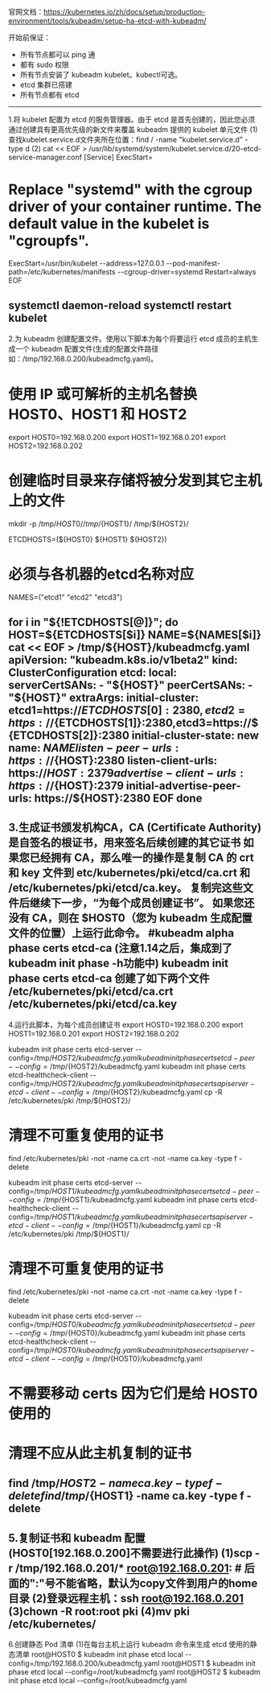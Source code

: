 官网文档：https://kubernetes.io/zh/docs/setup/production-environment/tools/kubeadm/setup-ha-etcd-with-kubeadm/

开始前保证：
- 所有节点都可以 ping 通
- 都有 sudo 权限
- 所有节点安装了 kubeadm kubelet。kubectl可选。
- etcd 集群已搭建
- 所有节点都有 etcd

---
1.将 kubelet 配置为 etcd 的服务管理器。由于 etcd 是首先创建的，因此您必须通过创建具有更高优先级的新文件来覆盖 kubeadm 提供的 kubelet 单元文件
(1)查找kubelet.service.d文件夹所在位置：find / -name "kubelet.service.d" -type d
(2)
cat << EOF > /usr/lib/systemd/system/kubelet.service.d/20-etcd-service-manager.conf
[Service]
ExecStart=
#  Replace "systemd" with the cgroup driver of your container runtime. The default value in the kubelet is "cgroupfs".
ExecStart=/usr/bin/kubelet --address=127.0.0.1 --pod-manifest-path=/etc/kubernetes/manifests --cgroup-driver=systemd
Restart=always
EOF

systemctl daemon-reload
systemctl restart kubelet
---
2.为 kubeadm 创建配置文件。使用以下脚本为每个将要运行 etcd 成员的主机生成一个 kubeadm 配置文件(生成的配置文件路径如：/tmp/192.168.0.200/kubeadmcfg.yaml)。
# 使用 IP 或可解析的主机名替换 HOST0、HOST1 和 HOST2
export HOST0=192.168.0.200
export HOST1=192.168.0.201
export HOST2=192.168.0.202

# 创建临时目录来存储将被分发到其它主机上的文件
mkdir -p /tmp/${HOST0}/ /tmp/${HOST1}/ /tmp/${HOST2}/

ETCDHOSTS=(${HOST0} ${HOST1} ${HOST2})
# 必须与各机器的etcd名称对应
NAMES=("etcd1" "etcd2" "etcd3")

for i in "${!ETCDHOSTS[@]}"; do
HOST=${ETCDHOSTS[$i]}
NAME=${NAMES[$i]}
cat << EOF > /tmp/${HOST}/kubeadmcfg.yaml
apiVersion: "kubeadm.k8s.io/v1beta2"
kind: ClusterConfiguration
etcd:
    local:
        serverCertSANs:
        - "${HOST}"
        peerCertSANs:
        - "${HOST}"
        extraArgs:
            initial-cluster: etcd1=https://${ETCDHOSTS[0]}:2380,etcd2=https://${ETCDHOSTS[1]}:2380,etcd3=https://${ETCDHOSTS[2]}:2380
            initial-cluster-state: new
            name: ${NAME}
            listen-peer-urls: https://${HOST}:2380
            listen-client-urls: https://${HOST}:2379
            advertise-client-urls: https://${HOST}:2379
            initial-advertise-peer-urls: https://${HOST}:2380
EOF
done
---
3.生成证书颁发机构CA，CA (Certificate Authority) 是自签名的根证书，用来签名后续创建的其它证书
如果您已经拥有 CA，那么唯一的操作是复制 CA 的 crt 和 key 文件到 etc/kubernetes/pki/etcd/ca.crt 和 /etc/kubernetes/pki/etcd/ca.key。
复制完这些文件后继续下一步，“为每个成员创建证书”。
如果您还没有 CA，则在 $HOST0（您为 kubeadm 生成配置文件的位置）上运行此命令。
#kubeadm alpha phase certs etcd-ca (注意1.14之后，集成到了kubeadm init phase -h功能中)
kubeadm init phase certs etcd-ca 
创建了如下两个文件
/etc/kubernetes/pki/etcd/ca.crt
/etc/kubernetes/pki/etcd/ca.key
---
4.运行此脚本，为每个成员创建证书
export HOST0=192.168.0.200
export HOST1=192.168.0.201
export HOST2=192.168.0.202

kubeadm init phase certs etcd-server --config=/tmp/${HOST2}/kubeadmcfg.yaml
kubeadm init phase certs etcd-peer --config=/tmp/${HOST2}/kubeadmcfg.yaml
kubeadm init phase certs etcd-healthcheck-client --config=/tmp/${HOST2}/kubeadmcfg.yaml
kubeadm init phase certs apiserver-etcd-client --config=/tmp/${HOST2}/kubeadmcfg.yaml
cp -R /etc/kubernetes/pki /tmp/${HOST2}/
# 清理不可重复使用的证书
find /etc/kubernetes/pki -not -name ca.crt -not -name ca.key -type f -delete

kubeadm init phase certs etcd-server --config=/tmp/${HOST1}/kubeadmcfg.yaml
kubeadm init phase certs etcd-peer --config=/tmp/${HOST1}/kubeadmcfg.yaml
kubeadm init phase certs etcd-healthcheck-client --config=/tmp/${HOST1}/kubeadmcfg.yaml
kubeadm init phase certs apiserver-etcd-client --config=/tmp/${HOST1}/kubeadmcfg.yaml
cp -R /etc/kubernetes/pki /tmp/${HOST1}/
# 清理不可重复使用的证书
find /etc/kubernetes/pki -not -name ca.crt -not -name ca.key -type f -delete

kubeadm init phase certs etcd-server --config=/tmp/${HOST0}/kubeadmcfg.yaml
kubeadm init phase certs etcd-peer --config=/tmp/${HOST0}/kubeadmcfg.yaml
kubeadm init phase certs etcd-healthcheck-client --config=/tmp/${HOST0}/kubeadmcfg.yaml
kubeadm init phase certs apiserver-etcd-client --config=/tmp/${HOST0}/kubeadmcfg.yaml
# 不需要移动 certs 因为它们是给 HOST0 使用的

# 清理不应从此主机复制的证书
find /tmp/${HOST2} -name ca.key -type f -delete
find /tmp/${HOST1} -name ca.key -type f -delete
---
5.复制证书和 kubeadm 配置(HOST0[192.168.0.200]不需要进行此操作)
(1)scp -r /tmp/192.168.0.201/* root@192.168.0.201:          # 后面的":"号不能省略，默认为copy文件到用户的home目录
(2)登录远程主机：ssh root@192.168.0.201
(3)chown -R root:root pki
(4)mv pki /etc/kubernetes/
---
6.创建静态 Pod 清单
(1)在每台主机上运行 kubeadm 命令来生成 etcd 使用的静态清单
root@HOST0 $ kubeadm init phase etcd local --config=/tmp/192.168.0.200/kubeadmcfg.yaml
root@HOST1 $ kubeadm init phase etcd local --config=/root/kubeadmcfg.yaml
root@HOST2 $ kubeadm init phase etcd local --config=/root/kubeadmcfg.yaml